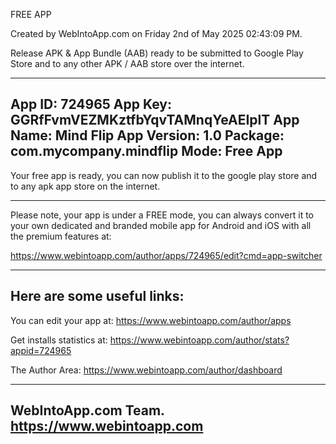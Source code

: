 
FREE APP

Created by WebIntoApp.com on Friday 2nd of May 2025 02:43:09 PM.

Release APK & App Bundle (AAB) ready to be submitted to Google Play Store 
and to any other APK / AAB store over the internet.

-------------------------------------
App ID:			724965
App Key:		GGRfFvmVEZMKztfbYqvTAMnqYeAEIplT
App Name:		Mind Flip
App Version:	1.0
Package:		com.mycompany.mindflip
Mode:			Free App
-------------------------------------

Your free app is ready, you can now publish it to the 
google play store and to any apk app store on the internet.

-------------------------------------
Please note, your app is under a FREE mode, you can always 
convert it to your own dedicated and branded mobile app for 
Android and iOS with all the premium features at:

https://www.webintoapp.com/author/apps/724965/edit?cmd=app-switcher

-------------------------------------
Here are some useful links:
-------------------------------------

You can edit your app at:
https://www.webintoapp.com/author/apps

Get installs statistics at:
https://www.webintoapp.com/author/stats?appid=724965

The Author Area:
https://www.webintoapp.com/author/dashboard

-------------------------------------
WebIntoApp.com Team.
https://www.webintoapp.com
-------------------------------------
